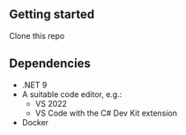 ## Getting started

Clone this repo

## Dependencies

- .NET 9
- A suitable code editor, e.g.:
  - VS 2022
  - VS Code with the C# Dev Kit extension
- Docker
